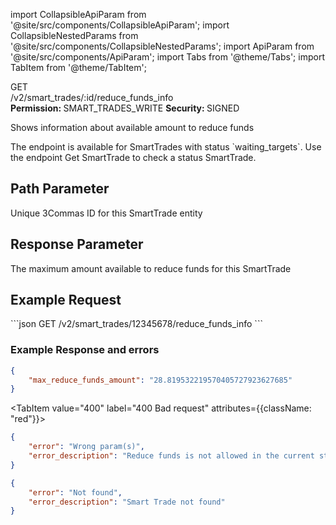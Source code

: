 import CollapsibleApiParam from '@site/src/components/CollapsibleApiParam';
import CollapsibleNestedParams from '@site/src/components/CollapsibleNestedParams';
import ApiParam from '@site/src/components/ApiParam';
import Tabs from '@theme/Tabs';
import TabItem from '@theme/TabItem';

<div className="main-container-endpoint">
    <div className="container-endpoint">
            <div className="container-method-get">
                <span className="endpoint-method">GET</span>
            </div>
              <div className="container-url">
                <span className="endpoint-url">/v2/smart_trades/:id/reduce_funds_info</span>
           </div>
    </div>
    <div className="container-permission">
        <span className="permission-description"><strong>Permission: </strong>SMART_TRADES_WRITE</span>
        <span className="permission-description"><strong>Security: </strong>SIGNED</span>
    </div>
</div>

<p className="p-method-discription">
  Shows information about available amount to reduce funds
</p>

<div class="alert alert--warning" role="alert" style={{ margin: '30px 20px 20px 20px', padding: '15px' }}>
    The endpoint is available for SmartTrades with status `waiting_targets`. Use the endpoint Get SmartTrade to check a status SmartTrade.
</div>

<h2> Path Parameter </h2>
<ApiParam name='id' type='integer' id="id" required>
   Unique 3Commas ID for this SmartTrade entity
</ApiParam>

<h2> Response Parameter </h2>
<ApiParam name='max_reduce_funds_amount' type='string' id="max_reduce_funds_amount" required>
   The maximum amount available to reduce funds for this SmartTrade
</ApiParam>

<h2> Example Request </h2>
<div style={{ margin: '10px', padding: '10px' }}>
```json
GET /v2/smart_trades/12345678/reduce_funds_info
```
</div>

### Example Response and errors

<div style={{ margin: '10px', padding: '10px' }}>
<Tabs>
<TabItem value="200" label="200 OK" attributes={{className: "green"}}>

```json
{
    "max_reduce_funds_amount": "28.819532219570405727923627685"
}

```
</TabItem>

<TabItem value="400" label="400 Bad request" attributes={{className: "red"}}>

```json
{
    "error": "Wrong param(s)",
    "error_description": "Reduce funds is not allowed in the current status"
}
```
</TabItem>
<TabItem value="404" label="404 Not found" attributes={{className: "red"}}>

```json
{
    "error": "Not found",
    "error_description": "Smart Trade not found"
}
```
</TabItem>
</Tabs>
</div>